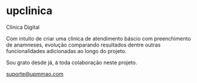 # upclinica
Clinica Digital

Com intuito de criar uma clinica de atendimento báscio com preenchimento de anamneses, evolução comparando resultados dentre outras funcionalidades adicionadas ao longo do projeto. 

Sou grato desde já, á toda colaboração neste projeto. 

suporte@upmmao.com

